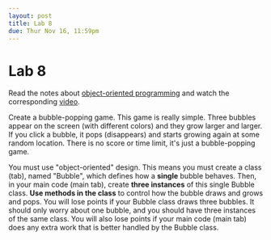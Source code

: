 ```yaml
---
layout: post
title: Lab 8
due: Thur Nov 16, 11:59pm
---
```


# Lab 8

Read the notes about [object-oriented programming](/guides/2017-11-09-object-oriented-programming.html) and watch the corresponding [video](/videos/2017-11-09-oo.html).

Create a bubble-popping game. This game is really simple. Three bubbles appear on the screen (with different colors) and they grow larger and larger. If you click a bubble, it pops (disappears) and starts growing again at some random location. There is no score or time limit, it's just a bubble-popping game.

You must use "object-oriented" design. This means you must create a class (tab), named "Bubble", which defines how a **single** bubble behaves. Then, in your main code (main tab), create **three instances** of this single Bubble class. **Use methods in the class** to control how the bubble draws and grows and pops. You will lose points if your Bubble class draws three bubbles. It should only worry about one bubble, and you should have three instances of the same class. You will also lose points if your main code (main tab) does any extra work that is better handled by the Bubble class.

